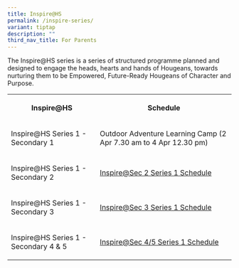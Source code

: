 ```yaml
---
title: Inspire@HS
permalink: /inspire-series/
variant: tiptap
description: ""
third_nav_title: For Parents
---
```

<p>The Inspire@HS series is a series of structured programme planned and
designed to engage the heads, hearts and hands of Hougeans, towards nurturing
them to be Empowered, Future-Ready Hougeans of Character and Purpose.</p>
<p></p>
<table style="minWidth: 50px">
<colgroup>
<col>
<col>
</colgroup>
<tbody>
<tr>
<th rowspan="1" colspan="1">
<p>Inspire@HS</p>
</th>
<th rowspan="1" colspan="1">
<p>Schedule</p>
</th>
</tr>
<tr>
<td rowspan="1" colspan="1">
<p>Inspire@HS Series 1 - Secondary 1</p>
</td>
<td rowspan="1" colspan="1">
<p>Outdoor Adventure Learning Camp (2 Apr 7.30 am to 4 Apr 12.30 pm)</p>
</td>
</tr>
<tr>
<td rowspan="1" colspan="1">
<p>Inspire@HS Series 1 - Secondary 2</p>
</td>
<td rowspan="1" colspan="1">
<p><a href="/files/Parents/Inspire@HS/Sec_2_Inspire_HS_Series_1_Schedule.pdf" rel="noopener nofollow" target="_blank">Inspire@Sec 2 Series 1 Schedule</a>
</p>
</td>
</tr>
<tr>
<td rowspan="1" colspan="1">
<p>Inspire@HS Series 1 - Secondary 3</p>
</td>
<td rowspan="1" colspan="1">
<p><a href="/files/Parents/Inspire@HS/Sec_3_Inspire_HS_Series_1_Schedule.pdf" rel="noopener nofollow" target="_blank">Inspire@Sec 3 Series 1 Schedule</a>
</p>
</td>
</tr>
<tr>
<td rowspan="1" colspan="1">
<p>Inspire@HS Series 1 - Secondary 4 &amp; 5</p>
</td>
<td rowspan="1" colspan="1">
<p><a href="/files/Parents/Inspire@HS/Sec_4_Inspire_HS_Series_1_Schedule.pdf" rel="noopener nofollow" target="_blank">Inspire@Sec 4/5 Series 1 Schedule</a>
</p>
</td>
</tr>
</tbody>
</table>
<p></p>